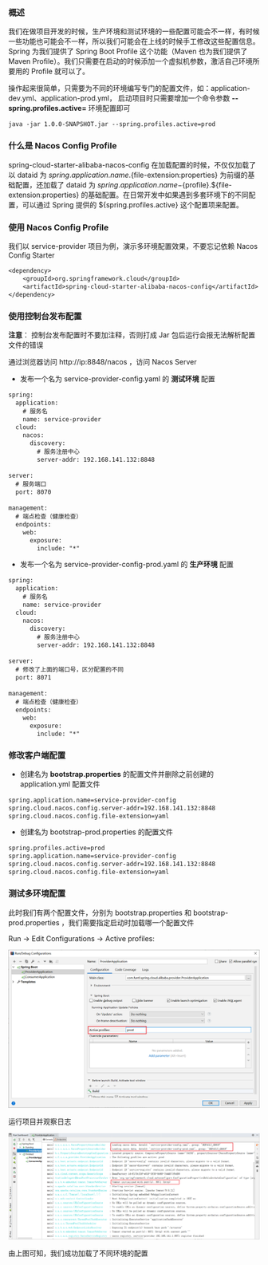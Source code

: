 ### 概述

我们在做项目开发的时候，生产环境和测试环境的一些配置可能会不一样，有时候一些功能也可能会不一样，所以我们可能会在上线的时候手工修改这些配置信息。Spring 为我们提供了 Spring Boot Profile 这个功能（Maven 也为我们提供了 Maven Profile）。我们只需要在启动的时候添加一个虚拟机参数，激活自己环境所要用的 Profile 就可以了。

操作起来很简单，只需要为不同的环境编写专门的配置文件，如：application-dev.yml、application-prod.yml， 启动项目时只需要增加一个命令参数 **--spring.profiles.active=** 环境配置即可

```
java -jar 1.0.0-SNAPSHOT.jar --spring.profiles.active=prod
```

### 什么是 Nacos Config Profile

spring-cloud-starter-alibaba-nacos-config 在加载配置的时候，不仅仅加载了以 dataid 为 ${spring.application.name}.${file-extension:properties} 为前缀的基础配置，还加载了 dataid 为 ${spring.application.name}-${profile}.${file-extension:properties} 的基础配置。在日常开发中如果遇到多套环境下的不同配置，可以通过 Spring 提供的 ${spring.profiles.active} 这个配置项来配置。

### 使用 Nacos Config Profile

我们以 service-provider 项目为例，演示多环境配置效果，不要忘记依赖 Nacos Config Starter

```
<dependency>
    <groupId>org.springframework.cloud</groupId>
    <artifactId>spring-cloud-starter-alibaba-nacos-config</artifactId>
</dependency>
```

### 使用控制台发布配置

**注意**： 控制台发布配置时不要加注释，否则打成 Jar 包后运行会报无法解析配置文件的错误

通过浏览器访问 http://ip:8848/nacos ，访问 Nacos Server

- 发布一个名为 service-provider-config.yaml 的 **测试环境** 配置

```
spring:
  application:
    # 服务名
    name: service-provider
  cloud:
    nacos:
      discovery:
        # 服务注册中心
        server-addr: 192.168.141.132:8848
        
server:
  # 服务端口
  port: 8070

management:
  # 端点检查（健康检查）
  endpoints:
    web:
      exposure:
        include: "*"  
```

- 发布一个名为 service-provider-config-prod.yaml 的 **生产环境** 配置

```
spring:
  application:
    # 服务名
    name: service-provider
  cloud:
    nacos:
      discovery:
        # 服务注册中心
        server-addr: 192.168.141.132:8848
        
server:
  # 修改了上面的端口号，区分配置的不同
  port: 8071
  
management:
  # 端点检查（健康检查）
  endpoints:
    web:
      exposure:
        include: "*"
```

### 修改客户端配置

- 创建名为 **bootstrap.properties** 的配置文件并删除之前创建的 application.yml 配置文件

```
spring.application.name=service-provider-config
spring.cloud.nacos.config.server-addr=192.168.141.132:8848
spring.cloud.nacos.config.file-extension=yaml
```

- 创建名为 bootstrap-prod.properties 的配置文件

```
spring.profiles.active=prod
spring.application.name=service-provider-config
spring.cloud.nacos.config.server-addr=192.168.141.132:8848
spring.cloud.nacos.config.file-extension=yaml
```

### 测试多环境配置

此时我们有两个配置文件，分别为 bootstrap.properties 和 bootstrap-prod.properties ，我们需要指定启动时加载哪一个配置文件

Run -> Edit Configurations -> Active profiles:

![](../img/08-00000016.png)

运行项目并观察日志

![](../img/08-00000017.png)

由上图可知，我们成功加载了不同环境的配置
